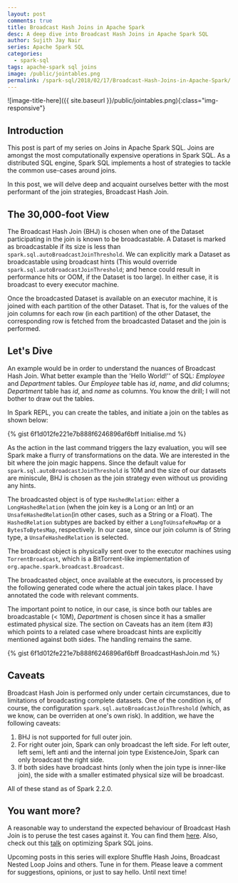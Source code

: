 ```yaml
---
layout: post
comments: true
title: Broadcast Hash Joins in Apache Spark
desc: A deep dive into Broadcast Hash Joins in Apache Spark SQL
author: Sujith Jay Nair
series: Apache Spark SQL
categories:
  - spark-sql
tags: apache-spark sql joins
image: /public/jointables.png
permalink: /spark-sql/2018/02/17/Broadcast-Hash-Joins-in-Apache-Spark/
---
```

![image-title-here]({{ site.baseurl }}/public/jointables.png){:class="img-responsive"}

## Introduction

This post is part of my series on Joins in Apache Spark SQL. Joins are amongst the most computationally expensive operations in Spark SQL. As a distributed SQL engine, Spark SQL implements a host of strategies to tackle the common use-cases around joins.

In this post, we will delve deep and acquaint ourselves better with the most performant of the join strategies, Broadcast Hash Join.

<!--break-->

## The 30,000-foot View
The Broadcast Hash Join (BHJ) is chosen when one of the Dataset participating in the join is known to be broadcastable. A Dataset is marked as broadcastable if its size is less than `spark.sql.autoBroadcastJoinThreshold`. We can explicitly mark a Dataset as broadcastable using broadcast hints (This would override `spark.sql.autoBroadcastJoinThreshold`; and hence could result in performance hits or OOM, if the Dataset is too large). In either case, it is broadcast to every executor machine.

Once the broadcasted Dataset is available on an executor machine, it is joined with each partition of the other Dataset. That is, for the values of the join columns for each row (in each partition) of the other Dataset, the corresponding row is fetched from the broadcasted Dataset and the join is performed.

## Let's Dive
An example would be in order to understand the nuances of Broadcast Hash Join. What better example than the 'Hello World!'' of SQL: _Employee_ and _Department_ tables. Our _Employee_ table has _id_, _name_, and _did_ columns; _Department_ table has _id_, and _name_ as columns. You know the drill; I will not bother to draw out the tables.

In Spark REPL, you can create the tables, and initiate a join on the tables as shown below:

{% gist 6f1d012fe221e7b888f6246896af6bff Initialise.md %}

As the action in the last command triggers the lazy evaluation, you will see Spark make a flurry of transformations on the data. We are interested in the bit where the join magic happens. Since the default value for `spark.sql.autoBroadcastJoinThreshold` is 10M and the size of our datasets are miniscule, BHJ is chosen as the join strategy even without us providing any hints.

The broadcasted object is of type `HashedRelation`: either a `LongHashedRelation` (when the join key is a Long or an Int) or an `UnsafeHashedRelation`(in other cases, such as a String or a Float). The `HashedRelation` subtypes are backed by either a `LongToUnsafeRowMap` or a `BytesToBytesMap`, respectively. In our case, since our join column is of String type, a `UnsafeHashedRelation` is selected.

The broadcast object is physically sent over to the executor machines using `TorrentBroadcast`, which is a BitTorrent-like implementation of `org.apache.spark.broadcast.Broadcast`.

The broadcasted object, once available at the executors, is processed by the following generated code where the actual join takes place. I have annotated the code with relevant comments. 

The important point to notice, in our case, is since both our tables are broadcastable (< 10M), _Department_ is chosen since it has a smaller estimated physical size. The section on Caveats has an item (item #3) which points to a related case where broadcast hints are explicitly mentioned against both sides. The handling remains the same.

{% gist 6f1d012fe221e7b888f6246896af6bff BroadcastHashJoin.md %}



## Caveats
Broadcast Hash Join is performed only under certain circumstances, due to limitations of broadcasting complete datasets. One of the condition is, of course, the configuration `spark.sql.autoBroadcastJoinThreshold` (which, as we know, can be overriden at one's own risk). In addition, we have the following caveats:

1. BHJ is not supported for full outer join.
2. For right outer join, Spark can only broadcast the left side. For left outer, left semi, left anti and the internal join type ExistenceJoin, Spark can only broadcast the right side.
3. If both sides have broadcast hints (only when the join type is inner-like join), the side with a smaller estimated physical size will be broadcast.

All of these stand as of Spark 2.2.0.


## You want more?
A reasonable way to understand the expected behaviour of Broadcast Hash Join is to peruse the test cases against it. You can find them [here](https://github.com/apache/spark/blob/branch-2.2/sql/core/src/test/scala/org/apache/spark/sql/execution/joins/BroadcastJoinSuite.scala). Also, check out this [talk](https://databricks.com/session/optimizing-apache-spark-sql-joins) on optimizing Spark SQL joins.

Upcoming posts in this series will explore Shuffle Hash Joins, Broadcast Nested Loop Joins and others. Tune in for them. Please leave a comment for suggestions, opinions, or just to say hello. Until next time!
